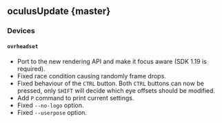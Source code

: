 oculusUpdate {master}
----------------------

### Devices

#### `ovrheadset`

* Port to the new rendering API and make it focus aware (SDK 1.19 is required).
* Fixed race condition causing randomly frame drops.
* Fixed behaviour of the `CTRL` button. Both `CTRL` buttons can now be pressed,
  only `SHIFT` will decide which eye offsets should be modified.
* Add `P` command to print current settings.
* Fixed `--no-logo` option.
* Fixed `--userpose` option.
